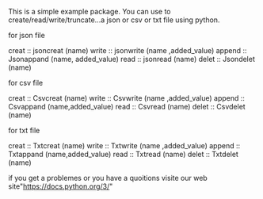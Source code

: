 This is a simple example package. You can use to 
create/read/write/truncate...a json or csv or txt file 
using python.



for json file

creat :: jsoncreat (name)
write :: jsonwrite (name ,added_value)
append :: Jsonappand (name, added_value)
read :: jsonread (name)
delet ::  Jsondelet (name)



for csv file 

creat :: Csvcreat (name)
write :: Csvwrite (name ,added_value)
append :: Csvappand (name,added_value)
read :: Csvread (name)
delet :: Csvdelet (name)



for txt file 

creat :: Txtcreat (name)
write :: Txtwrite (name ,added_value)
append :: Txtappand (name,added_value)
read :: Txtread (name)
delet :: Txtdelet (name)



if you get a problemes or you have a quoitions visite 
our web site"https://docs.python.org/3/"